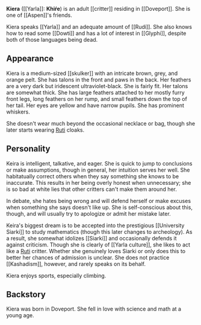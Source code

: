 **Kiera** ([[Yarla]]: **Khiŕe**) is an adult [[critter]] residing in [[Doveport]]. She is one of [[Aspen]]'s friends.

Kiera speaks [[Yarla]] and an adequate amount of [[Rudi]]. She also knows how to read some [[Dowti]] and has a lot of interest in [[Glyphi]], despite both of those languages being dead.
## Appearance
Kiera is a medium-sized [[skulker]] with an intricate brown, grey, and orange pelt. She has talons in the front and paws in the back. Her feathers are a very dark but iridescent ultraviolet-black. She is fairly fit. Her talons are somewhat thick. She has large feathers attached to her mostly furry front legs, long feathers on her rump, and small feathers down the top of her tail. Her eyes are yellow and have narrow pupils. She has prominent whiskers.

She doesn't wear much beyond the occasional necklace or bag, though she later starts wearing [Ruti](Ruti%20Culture.md) cloaks.
## Personality
Keira is intelligent, talkative, and eager. She is quick to jump to conclusions or make assumptions, though in general, her intuition serves her well. She habitatually correct others when they say something she knows to be inaccurate. This results in her being overly honest when unnecessary; she is so bad at white lies that other critters can't make them around her.

In debate, she hates being wrong and will defend herself or make excuses when something she says doesn't like up. She is self-conscious about this, though, and will usually try to apologize or admit her mistake later.

Keira's biggest dream is to be accepted into the prestigious [[University Siarki]] to study mathematics (though this later changes to archeology). As a result, she somewhat idolizes [[Siarki]] and occasionally defends it against criticism. Though she is clearly of [[Yarla culture]], she likes to act like a [Ruti](Ruti%20Culture.md) critter. Whether she genuinely loves Siarki or only does this to better her chances of admission is unclear. She does not practice [[Kashadism]], however, and rarely speaks on its behalf.

Kiera enjoys sports, especially climbing.
## Backstory
Kiera was born in Doveport. She fell in love with science and math at a young age.